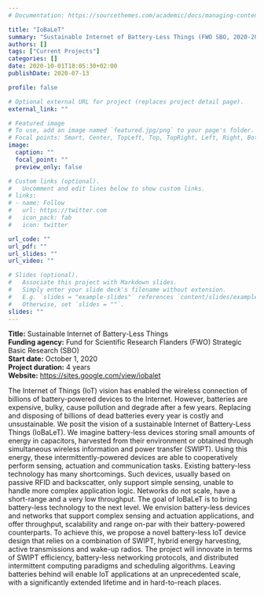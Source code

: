 ```yaml
---
# Documentation: https://sourcethemes.com/academic/docs/managing-content/

title: "IoBaLeT"
summary: "Sustainable Internet of Battery-Less Things (FWO SBO, 2020-2024)"
authors: []
tags: ["Current Projects"]
categories: []
date: 2020-10-01T18:05:30+02:00
publishDate: 2020-07-13

profile: false

# Optional external URL for project (replaces project detail page).
external_link: ""

# Featured image
# To use, add an image named `featured.jpg/png` to your page's folder.
# Focal points: Smart, Center, TopLeft, Top, TopRight, Left, Right, BottomLeft, Bottom, BottomRight.
image:
  caption: ""
  focal_point: ""
  preview_only: false

# Custom links (optional).
#   Uncomment and edit lines below to show custom links.
# links:
# - name: Follow
#   url: https://twitter.com
#   icon_pack: fab
#   icon: twitter

url_code: ""
url_pdf: ""
url_slides: ""
url_video: ""

# Slides (optional).
#   Associate this project with Markdown slides.
#   Simply enter your slide deck's filename without extension.
#   E.g. `slides = "example-slides"` references `content/slides/example-slides.md`.
#   Otherwise, set `slides = ""`.
slides: ""
---
```

**Title:** Sustainable Internet of Battery-Less Things\
**Funding agency:** Fund for Scientific Research Flanders (FWO) Strategic Basic Research (SBO)\
**Start date:** October 1, 2020\
**Project duration:** 4 years\
**Website:** <https://sites.google.com/view/iobalet>

The Internet of Things (IoT) vision has enabled the wireless connection of billions of battery-powered devices to the Internet. However, batteries are expensive, bulky, cause pollution and degrade after a few years. Replacing and disposing of billions of dead batteries every year is costly and unsustainable. We posit the vision of a sustainable Internet of Battery-Less Things (IoBaLeT). We imagine battery-less devices storing small amounts of energy in capacitors, harvested from their environment or obtained through simultaneous wireless information and power transfer (SWIPT). Using this energy, these intermittently-powered devices are able to cooperatively perform sensing, actuation and communication tasks. Existing battery-less technology has many shortcomings. Such devices, usually based on passive RFID and backscatter, only support simple sensing, unable to handle more complex application logic. Networks do not scale, have a short-range and a very low throughput. The goal of IoBaLeT is to bring battery-less technology to the next level. We envision battery-less devices and networks that support complex sensing and actuation applications, and offer throughput, scalability and range on-par with their battery-powered counterparts. To achieve this, we propose a novel battery-less IoT device design that relies on a combination of SWIPT, hybrid energy harvesting, active transmissions and wake-up radios. The project will innovate in terms of SWIPT efficiency, battery-less networking protocols, and distributed intermittent computing paradigms and scheduling algorithms. Leaving batteries behind will enable IoT applications at an unprecedented scale, with a significantly extended lifetime and in hard-to-reach places.

